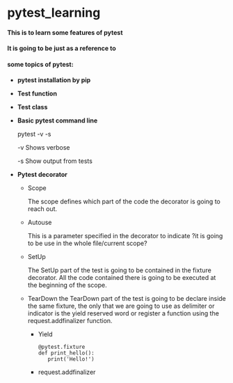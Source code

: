 # pytest_learning
#### This is to learn some features of pytest
#### It is going to be just as a reference to 
#### some topics of pytest:

+ **pytest installation by pip**
+ **Test function**
+ **Test class**
+ **Basic pytest command line**

  pytest -v -s
  
  -v Shows verbose 
  
  -s Show output from tests
+ **Pytest decorator**
  + Scope
  
    The scope defines which part of the code the decorator is going to reach out.
  + Autouse
  
    This is a parameter specified in the decorator to indicate ?it is going to be use in the whole file/current scope?
  + SetUp
  
    The SetUp part of the test is going to be contained in the fixture decorator. All the code
    contained there is going to be executed at the beginning of the scope.
  + TearDown
    the TearDown part of the test is going to be declare inside the same fixture, the only that 
    we are going to use as delimiter or indicator is the yield reserved word or register a function
    using the request.addfinalizer function.
  
    + Yield
      
          @pytest.fixture
          def print_hello():
             print('Hello!')
	+ request.addfinalizer
